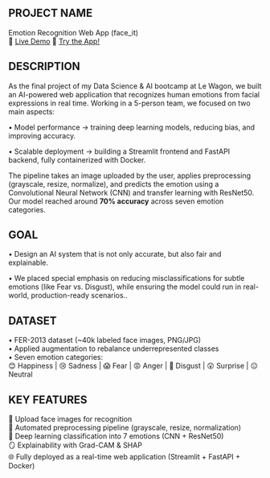 ## <b>PROJECT NAME</b>
Emotion Recognition Web App (face_it) <br>
🔗 <a href="https://www.youtube.com/watch?v=ST0ZGqhGCCw" target="_blank">Live Demo</a>
🔗 <a href="https://face-it.streamlit.app/" target="_blank">Try the App!</a> <br>



## <b>DESCRIPTION</b>
As the final project of my Data Science & AI bootcamp at Le Wagon, we built an AI-powered web application that recognizes human emotions from facial expressions in real time. Working in a 5-person team, we focused on two main aspects:

• Model performance → training deep learning models, reducing bias, and improving accuracy.

• Scalable deployment → building a Streamlit frontend and FastAPI backend, fully containerized with Docker.

The pipeline takes an image uploaded by the user, applies preprocessing (grayscale, resize, normalize), and predicts the emotion using a Convolutional Neural Network (CNN) and transfer learning with ResNet50. Our model reached around <b>70% accuracy</b> across seven emotion categories.



## <b>GOAL</b>
• Design an AI system that is not only accurate, but also fair and explainable.

• We placed special emphasis on reducing misclassifications for subtle emotions (like Fear vs. Disgust), while ensuring the model could run in real-world, production-ready scenarios.. <br>


## <b>DATASET</b>
• FER-2013 dataset (~40k labeled face images, PNG/JPG) <br>
• Applied augmentation to rebalance underrepresented classes <br>
• Seven emotion categories: <br>
😊 Happiness  |  😢 Sadness  |  😱 Fear  |  😡 Anger  |  🤢 Disgust  |  😲 Surprise  |  😐 Neutral <br>



## <b>KEY FEATURES</b>
📸 Upload face images for recognition <br>
🧹 Automated preprocessing pipeline (grayscale, resize, normalization) <br>
🤖 Deep learning classification into 7 emotions (CNN + ResNet50) <br>
🪞 Explainability with Grad-CAM & SHAP <br>
🌐 Fully deployed as a real-time web application (Streamlit + FastAPI + Docker) <br>
